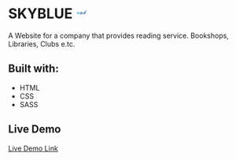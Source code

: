 # SKYBLUE <img src="./images/logo-1.png" width=25px height=25px>

A Website for a company that provides reading service. Bookshops, Libraries, Clubs e.tc.

## Built with:

- HTML
- CSS
- SASS

## Live Demo

[Live Demo Link](https://the-naughtynerd.github.io/SkyBlue-WebPage/)
